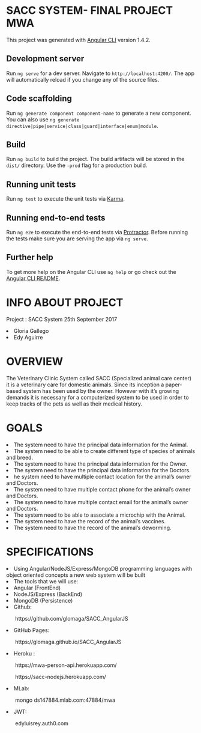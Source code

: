# SACC SYSTEM- FINAL PROJECT MWA

This project was generated with [Angular CLI](https://github.com/angular/angular-cli) version 1.4.2.

## Development server

Run `ng serve` for a dev server. Navigate to `http://localhost:4200/`. The app will automatically reload if you change any of the source files.

## Code scaffolding

Run `ng generate component component-name` to generate a new component. You can also use `ng generate directive|pipe|service|class|guard|interface|enum|module`.

## Build

Run `ng build` to build the project. The build artifacts will be stored in the `dist/` directory. Use the `-prod` flag for a production build.

## Running unit tests

Run `ng test` to execute the unit tests via [Karma](https://karma-runner.github.io).

## Running end-to-end tests

Run `ng e2e` to execute the end-to-end tests via [Protractor](http://www.protractortest.org/).
Before running the tests make sure you are serving the app via `ng serve`.

## Further help

To get more help on the Angular CLI use `ng help` or go check out the [Angular CLI README](https://github.com/angular/angular-cli/blob/master/README.md).


# INFO ABOUT PROJECT
Project : SACC System
25th September 2017
<lu>
<li>
Gloria Gallego
</li>
<li>
Edy Aguirre
</li>
</lu>

# OVERVIEW
The Veterinary Clinic System called SACC (Specialized animal care center) it is a veterinary care for domestic animals. Since its inception a paper-based system has been used by the owner. However with it’s growing demands it is necessary for a computerized system to be used in order to keep tracks of the pets as well as their medical history.
# GOALS
<lu>
<li>The system need to have the principal data information for the Animal.</li>
<li>The system need to be able to create different type of species of animals and breed.</li>
<li>The system need to have the principal data information for the Owner.</li>
<li>The system need to have the principal data information for the Doctors.</li>
<li>he system need to have multiple contact location for the animal’s owner and Doctors.</li>
<li>The system need to have multiple contact phone for the animal’s owner and Doctors.</li>
<li>The system need to have multiple contact email for the animal’s owner and Doctors.</li>
<li>The system need to be able to associate a microchip with the Animal.</li>
<li>The system need to have the record of the animal’s vaccines.</li>
<li>The system need to have the record of the animal’s deworming.</li>
</lu>

# SPECIFICATIONS
<lu>
<li>Using Angular/NodeJS/Express/MongoDB programming languages with object oriented concepts a new web system will be built</li>
<li>The tools that we will use:</li>
<li>Angular (FrontEnd)</li>
<li>NodeJS/Express (BackEnd)</li>
<li>MongoDB (Persistence)</li>
<li>Github:
<lu>
<ol>
https://github.com/glomaga/SACC_AngularJS
</ol>
</lu>
</li>
<li>GitHub Pages:
<lu>
<ol>
https://glomaga.github.io/SACC_AngularJS
</ol>
</lu>
</li>
<li>Heroku : 
<lu>
<ol>
https://mwa-person-api.herokuapp.com/
</ol>
<ol>
https://sacc-nodejs.herokuapp.com/
</ol>
</lu>
</li>
<li>MLab: 
<lu>
<ol>
mongo ds147884.mlab.com:47884/mwa
</ol>
</lu>
</li>
<li>JWT:
<lu>
<ol>
edyluisrey.auth0.com
</ol>
</lu>
</li>
</lu>